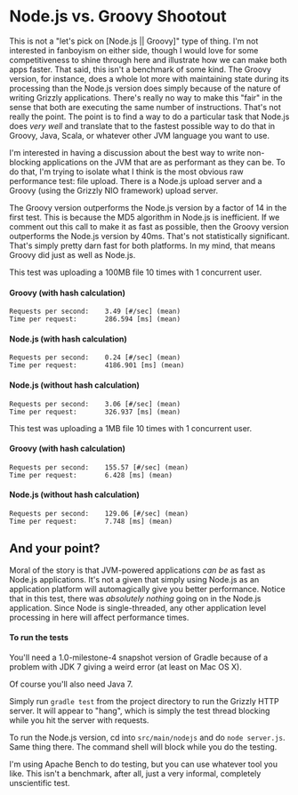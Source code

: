 # Node.js vs. Groovy Shootout

This is not a "let's pick on [Node.js || Groovy]" type of thing. I'm not interested in fanboyism on either side,
though I would love for some competitiveness to shine through here and illustrate how we can make both apps faster.
That said, this isn't a benchmark of some kind. The Groovy version, for instance, does a whole lot more with
maintaining state during its processing than the Node.js version does simply because of the nature of writing Grizzly
applications. There's really no way to make this "fair" in the sense that both are executing the same number of
instructions. That's not really the point. The point is to find a way to do a particular task that Node.js does
*very well* and translate that to the fastest possible way to do that in Groovy, Java, Scala, or whatever other JVM
language you want to use.

I'm interested in having a discussion about the best way to write non-blocking applications on the JVM that are as
performant as they can be. To do that, I'm trying to isolate what I think is the most obvious raw performance test:
file upload. There is a Node.js upload server and a Groovy (using the Grizzly NIO framework) upload server.

The Groovy version outperforms the Node.js version by a factor of 14 in the first test. This is because the
MD5 algorithm in Node.js is inefficient. If we comment out this call to make it as fast as possible, then the
Groovy version outperforms the Node.js version by 40ms. That's not statistically significant. That's simply pretty
darn fast for both platforms. In my mind, that means Groovy did just as well as Node.js.

This test was uploading a 100MB file 10 times with 1 concurrent user.

#### Groovy (with hash calculation)

    Requests per second:    3.49 [#/sec] (mean)
    Time per request:       286.594 [ms] (mean)

#### Node.js (with hash calculation)

    Requests per second:    0.24 [#/sec] (mean)
    Time per request:       4186.901 [ms] (mean)

#### Node.js (without hash calculation)

    Requests per second:    3.06 [#/sec] (mean)
    Time per request:       326.937 [ms] (mean)


This test was uploading a 1MB file 10 times with 1 concurrent user.

#### Groovy (with hash calculation)

    Requests per second:    155.57 [#/sec] (mean)
    Time per request:       6.428 [ms] (mean)

#### Node.js (without hash calculation)

    Requests per second:    129.06 [#/sec] (mean)
    Time per request:       7.748 [ms] (mean)

## And your point?

Moral of the story is that JVM-powered applications *can be* as fast as Node.js applications. It's not a
given that simply using Node.js as an application platform will automagically give you better performance.
Notice that in this test, there was *absolutely nothing* going on in the Node.js application. Since
Node is single-threaded, any other application level processing in here will affect performance times.

#### To run the tests

You'll need a 1.0-milestone-4 snapshot version of Gradle because of a problem with JDK 7 giving a weird
error (at least on Mac OS X).

Of course you'll also need Java 7.

Simply run `gradle test` from the project directory to run the Grizzly HTTP server. It will appear to "hang", which
is simply the test thread blocking while you hit the server with requests.

To run the Node.js version, cd into `src/main/nodejs` and do `node server.js`. Same thing there. The command shell
will block while you do the testing.

I'm using Apache Bench to do testing, but you can use whatever tool you like. This isn't a benchmark, after all, just
a very informal, completely unscientific test.